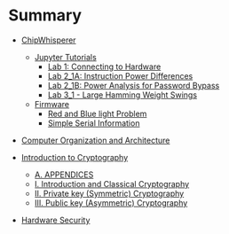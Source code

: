# Summary

- [ChipWhisperer](chipwhisperer/Readme.md)
    - [Jupyter Tutorials](chipwhisperer/jupyter/Readme.md)
        - [Lab 1: Connecting to Hardware](chipwhisperer/jupyter/lab1/lab1.md)
        - [Lab 2_1A: Instruction Power Differences](chipwhisperer/jupyter/lab2_1a/lab2_1a.md)
        - [Lab 2_1B: Power Analysis for Password Bypass](chipwhisperer/jupyter/lab2_1b/lab2_1b.md)
        - [Lab 3_1 - Large Hamming Weight Swings](chipwhisperer/jupyter/lab3_1/lab3_1.md)
    - [Firmware](chipwhisperer/firmware/Readme.md)
        - [Red and Blue light Problem](chipwhisperer/firmware/Redandbluelight/redandbluecw.md)
        - [Simple Serial Information](chipwhisperer/firmware/simpleserial/simpleserial.md)

- [Computer Organization and Architecture]()

- [Introduction to Cryptography]()
    - [A. APPENDICES](cryptography/appendix/appendix.md)
    - [I. Introduction and Classical Cryptography](cryptography/introduction/introduction.md)
    - [II. Private key (Symmetric) Cryptography](cryptography/privatekeycrypto/skc.md)
    - [III. Public key (Asymmetric) Cryptography](cryptography/publickeycrypto/pkc.md)

- [Hardware Security]()
